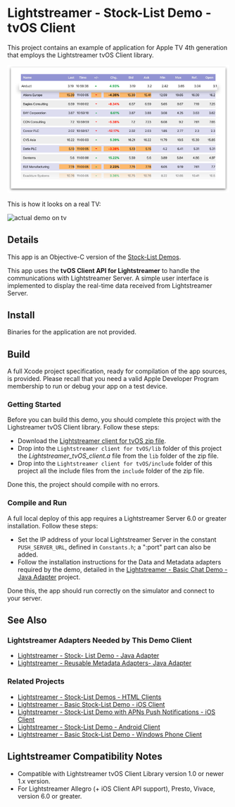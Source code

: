 # Lightstreamer - Stock-List Demo - tvOS Client

<!-- START DESCRIPTION lightstreamer-example-stocklist-client-tvos -->

This project contains an example of application for Apple TV 4th generation that employs the Lightstreamer tvOS Client library.

![screenshot](screenshot_large.png)

This is how it looks on a real TV:

![actual demo on tv](actual_demo_on_tv.gif)

## Details

This app is an Objective-C version of the [Stock-List Demos](https://github.com/Lightstreamer/Lightstreamer-example-Stocklist-client-javascript).<br>

This app uses the <b>tvOS Client API for Lightstreamer</b> to handle the communications with Lightstreamer Server. A simple user interface is implemented to display the real-time data received from Lightstreamer Server.<br>

## Install

Binaries for the application are not provided.

## Build

A full Xcode project specification, ready for compilation of the app sources, is provided. Please recall that you need a valid Apple Developer Program membership to run or debug your app on a test device.

### Getting Started

Before you can build this demo, you should complete this project with the Lighstreamer tvOS Client library. Follow these steps:

* Download the [Lightstreamer client for tvOS zip file](http://www.lightstreamer.com/repo/res/ls-tvos-client/1.0.0/ls-tvos-client-1.0.0.zip).
* Drop into the `Lightstreamer client for tvOS/lib` folder of this project the *Lightstreamer_tvOS_client.a* file from the `lib` folder of the zip file.
* Drop into the `Lightstreamer client for tvOS/include` folder of this project all the include files from the `include` folder of the zip file.

Done this, the project should compile with no errors.

### Compile and Run

A full local deploy of this app requires a Lightstreamer Server 6.0 or greater installation. Follow these steps:

* Set the IP address of your local Lightstreamer Server in the constant `PUSH_SERVER_URL`, defined in `Constants.h`; a ":port" part can also be added.
* Follow the installation instructions for the Data and Metadata adapters required by the demo, detailed in the [Lightstreamer - Basic Chat Demo - Java Adapter](https://github.com/Lightstreamer/Lightstreamer-example-Chat-adapter-java) project.

Done this, the app should run correctly on the simulator and connect to your server.

## See Also

### Lightstreamer Adapters Needed by This Demo Client

* [Lightstreamer - Stock- List Demo - Java Adapter](https://github.com/Lightstreamer/Lightstreamer-example-Stocklist-adapter-java)
* [Lightstreamer - Reusable Metadata Adapters- Java Adapter](https://github.com/Lightstreamer/Lightstreamer-example-ReusableMetadata-adapter-java)

### Related Projects

* [Lightstreamer - Stock-List Demos - HTML Clients](https://github.com/Lightstreamer/Lightstreamer-example-Stocklist-client-javascript)
* [Lightstreamer - Basic Stock-List Demo - iOS Client](https://github.com/Lightstreamer/Lightstreamer-example-StockList-client-ios)
* [Lightstreamer - Stock-List Demo with APNs Push Notifications - iOS Client](https://github.com/Lightstreamer/Lightstreamer-example-MPNStockList-client-ios)
* [Lightstreamer - Stock-List Demo - Android Client](https://github.com/Lightstreamer/Lightstreamer-example-AdvStockList-client-android)
* [Lightstreamer - Basic Stock-List Demo - Windows Phone Client](https://github.com/Lightstreamer/Lightstreamer-example-StockList-client-winphone)

## Lightstreamer Compatibility Notes

* Compatible with Lightstreamer tvOS Client Library version 1.0 or newer 1.x version.
* For Lightstreamer Allegro (+ iOS Client API support), Presto, Vivace, version 6.0 or greater.
